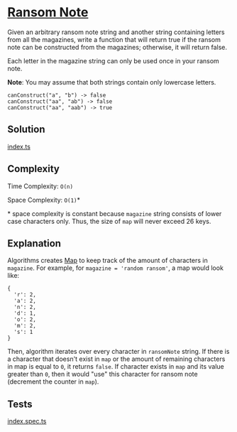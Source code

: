 # [Ransom Note](https://leetcode.com/problems/ransom-note/)

Given an arbitrary ransom note string and another string containing letters from all the magazines, write a function that will return true if the ransom note can be constructed from the magazines; otherwise, it will return false.

Each letter in the magazine string can only be used once in your ransom note.

**Note**:
You may assume that both strings contain only lowercase letters.

```
canConstruct("a", "b") -> false
canConstruct("aa", "ab") -> false
canConstruct("aa", "aab") -> true
```

## Solution

[index.ts](https://github.com/kutyepov/May-LeetCoding-Challenge/blob/master/src/ransom-note/index.ts)

## Complexity

Time Complexity: `O(n)`

Space Complexity: `O(1)`\*

\* space complexity is constant because `magazine` string consists of lower case characters only. Thus, the size of `map` will never exceed 26 keys.

## Explanation

Algorithms creates [Map](https://developer.mozilla.org/en-US/docs/Web/JavaScript/Reference/Global_Objects/Map) to keep track of the amount of characters in `magazine`. For example, for `magazine = 'random ransom'`, a map would look like:

```
{
  'r': 2,
  'a': 2,
  'n': 2,
  'd': 1,
  'o': 2,
  'm': 2,
  's': 1
}
```

Then, algorithm iterates over every character in `ransomNote` string. If there is a character that doesn't exist in `map` or the amount of remaining characters in map is equal to `0`, it returns `false`. If character exists in `map` and its value greater than `0`, then it would "use" this character for ransom note (decrement the counter in `map`).

## Tests

[index.spec.ts](https://github.com/kutyepov/May-LeetCoding-Challenge/blob/master/src/ransom-note/index.spec.ts)
